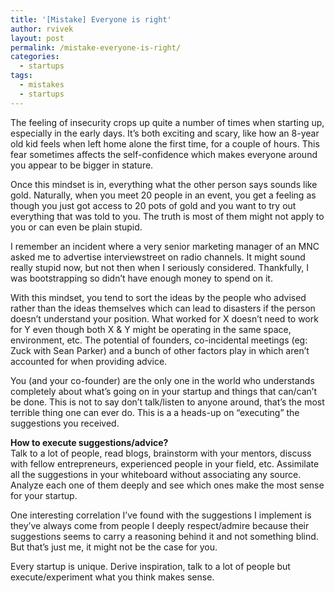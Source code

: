 ```yaml
---
title: '[Mistake] Everyone is right'
author: rvivek
layout: post
permalink: /mistake-everyone-is-right/
categories:
  - startups
tags:
  - mistakes
  - startups
---
```

The feeling of insecurity crops up quite a number of times when starting up, especially in the early days. It’s both exciting and scary, like how an 8-year old kid feels when left home alone the first time, for a couple of hours. This fear sometimes affects the self-confidence which makes everyone around you appear to be bigger in stature.

Once this mindset is in, everything what the other person says sounds like gold. Naturally, when you meet 20 people in an event, you get a feeling as though you just got access to 20 pots of gold and you want to try out everything that was told to you. The truth is most of them might not apply to you or can even be plain stupid.

I remember an incident where a very senior marketing manager of an MNC asked me to advertise interviewstreet on radio channels. It might sound really stupid now, but not then when I seriously considered. Thankfully, I was bootstrapping so didn’t have enough money to spend on it.

With this mindset, you tend to sort the ideas by the people who advised rather than the ideas themselves which can lead to disasters if the person doesn’t understand your position. What worked for X doesn’t need to work for Y even though both X & Y might be operating in the same space, environment, etc. The potential of founders, co-incidental meetings (eg: Zuck with Sean Parker) and a bunch of other factors play in which aren’t accounted for when providing advice.

You (and your co-founder) are the only one in the world who understands completely about what’s going on in your startup and things that can/can’t be done. This is not to say don’t talk/listen to anyone around, that’s the most terrible thing one can ever do. This is a a heads-up on “executing” the suggestions you received.

**How to execute suggestions/advice?**  
Talk to a lot of people, read blogs, brainstorm with your mentors, discuss with fellow entrepreneurs, experienced people in your field, etc. Assimilate all the suggestions in your whiteboard without associating any source. Analyze each one of them deeply and see which ones make the most sense for your startup.

One interesting correlation I’ve found with the suggestions I implement is they’ve always come from people I deeply respect/admire because their suggestions seems to carry a reasoning behind it and not something blind. But that’s just me, it might not be the case for you.

Every startup is unique. Derive inspiration, talk to a lot of people but execute/experiment what you think makes sense.